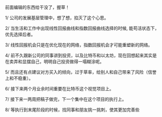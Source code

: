 前面编辑的东西给干没了，握草！

1/ 公司的发展基层管理中，想了想，掐灭了这个心思。

2/ 当生活和工作中出现线性回报曲线和指数回报曲线选择的时候, 能苟活状态下，优先选择后者。

3/ 线性回报机会只是在优化现在的网络，指数回报机会才可能重塑新的网络。

4/ 前不久跟新公司的同事讲到投资，以及比特币和以太坊，现在回想起来其实是在卖弄和显摆自己，明明自己投资做得一塌糊涂呢。

5/ 而且还有点建议对方买入的倾向，过于草率，给别人和自己带来了风险（信誉上和不稳重）。

6/ 接下来两个月业余时间重要在比特币这个视觉项目上。

7/ 接下来一两周把稿子做完，下一个集中在这个项目的执行上。

8/ 等执行到末尾阶段的时候，找同事和朋友挑一挑刺，使其更加完善些
